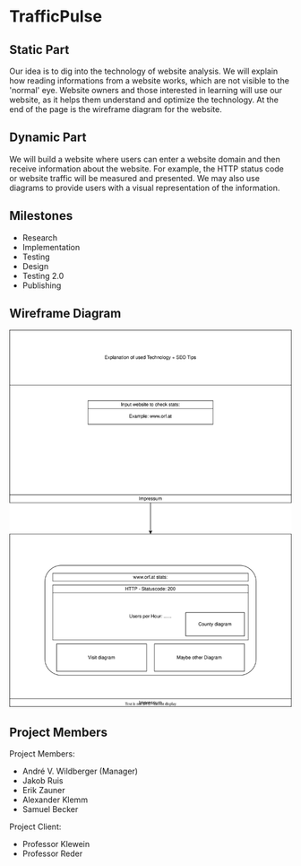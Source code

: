 # TrafficPulse

## Static Part
Our idea is to dig into the technology of website analysis. We will explain how reading informations from a website works, which are not visible to the 'normal' eye. Website owners and those interested in learning will use our website, as it helps them understand and optimize the technology. At the end of the page is the wireframe diagram for the website.

## Dynamic Part
We will build a website where users can enter a website domain and then receive information about the website. For example, the HTTP status code or website traffic will be measured and presented. We may also use diagrams to provide users with a visual representation of the information.

## Milestones
- Research
- Implementation
- Testing
- Design
- Testing 2.0
- Publishing

## Wireframe Diagram
![](diagram.svg)

## Project Members
Project Members:
- André V. Wildberger (Manager)
- Jakob Ruis
- Erik Zauner
- Alexander Klemm
- Samuel Becker

Project Client:
- Professor Klewein
- Professor Reder